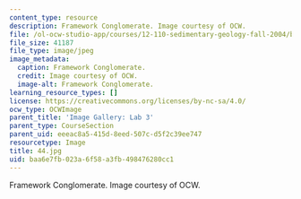 ```yaml
---
content_type: resource
description: Framework Conglomerate. Image courtesy of OCW.
file: /ol-ocw-studio-app/courses/12-110-sedimentary-geology-fall-2004/baa6e7fb023a6f58a3fb498476280cc1_44.jpg
file_size: 41187
file_type: image/jpeg
image_metadata:
  caption: Framework Conglomerate.
  credit: Image courtesy of OCW.
  image-alt: Framework Conglomerate.
learning_resource_types: []
license: https://creativecommons.org/licenses/by-nc-sa/4.0/
ocw_type: OCWImage
parent_title: 'Image Gallery: Lab 3'
parent_type: CourseSection
parent_uid: eeeac8a5-415d-8eed-507c-d5f2c39ee747
resourcetype: Image
title: 44.jpg
uid: baa6e7fb-023a-6f58-a3fb-498476280cc1
---
```

Framework Conglomerate. Image courtesy of OCW.
